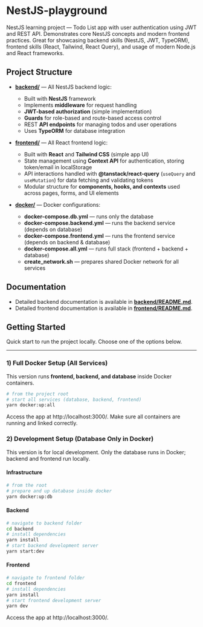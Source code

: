 # NestJS-playground

NestJS learning project — Todo List app with user authentication using JWT and REST API. Demonstrates core NestJS concepts and modern frontend practices. Great for showcasing backend skills (NestJS, JWT, TypeORM), frontend skills (React, Tailwind, React Query), and usage of modern Node.js and React frameworks.

## Project Structure

- **[backend/](./backend)** — All NestJS backend logic:
  - Built with **NestJS** framework
  - Implements **middleware** for request handling
  - **JWT-based authorization** (simple implementation)
  - **Guards** for role-based and route-based access control
  - REST **API endpoints** for managing todos and user operations
  - Uses **TypeORM** for database integration

- **[frontend/](./frontend)** — All React frontend logic:
  - Built with **React** and **Tailwind CSS** (simple app UI)
  - State management using **Context API** for authentication, storing token/email in localStorage
  - API interactions handled with **@tanstack/react-query** (`useQuery` and `useMutation`) for data fetching and validating tokens
  - Modular structure for **components, hooks, and contexts** used across pages, forms, and UI elements

- **[docker/](./docker)** — Docker configurations:
  - **docker-compose.db.yml** — runs only the database
  - **docker-compose.backend.yml** — runs the backend service (depends on database)
  - **docker-compose.frontend.yml** — runs the frontend service (depends on backend & database)
  - **docker-compose.all.yml** — runs full stack (frontend + backend + database)
  - **create_network.sh** — prepares shared Docker network for all services

## Documentation

- Detailed backend documentation is available in **[backend/README.md](./backend/README.md)**.
- Detailed frontend documentation is available in **[frontend/README.md](./frontend/README.md)**.


## Getting Started

Quick start to run the project locally. Choose one of the options below.

---

### 1) Full Docker Setup (All Services)

This version runs **frontend, backend, and database** inside Docker containers.

```bash
# from the project root
# start all services (database, backend, frontend)
yarn docker:up:all
``` 

Access the app at http://localhost:3000/.
Make sure all containers are running and linked correctly.



### 2) Development Setup (Database Only in Docker)

This version is for local development. Only the database runs in Docker; backend and frontend run locally.

#### Infrastructure

```bash
# from the root 
# prepare and up database inside docker 
yarn docker:up:db
```

#### Backend

```bash
# navigate to backend folder
cd backend
# install dependencies
yarn install
# start backend development server
yarn start:dev
```

#### Frontend

```bash
# navigate to frontend folder
cd frontend
# install dependencies
yarn install
# start frontend development server
yarn dev
```

Access the app at http://localhost:3000/.
